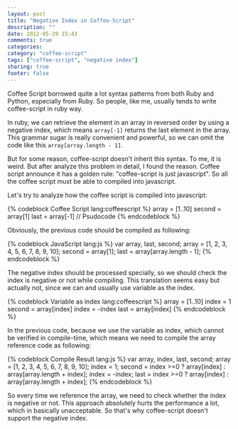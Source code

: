 ```yaml
---
layout: post
title: "Negative Index in Coffee-Script"
description: ""
date: 2012-05-29 15:43
comments: true
categories: 
category: "coffee-script"
tags: ["coffee-script", "negative index"]
sharing: true
footer: false
---
```


Coffee Script borrowed quite a lot syntax patterns from both Ruby and Python, especially from Ruby.
So people, like me, usually tends to write coffee-script in ruby way. 

In ruby, we can retrieve the element in an array in reversed order by using a negative index, which means `array[-1]` returns the last element in the array. This grammar sugar is really convenient and powerful, so we can omit the code like this `array[array.length - 1]`.

But for some reason, coffee-script doesn't inherit this syntax. To me, it is weird. But after analyze this problem in detail, I found the reason.
Coffee script announce it has a golden rule: "coffee-script is just javascript". So all the coffee script must be able to compiled into javascript.

Let's try to analyze how the coffee script is compiled into javascript:

{% codeblock Coffee Script lang:coffeescript %}
array = [1..10]
second = array[1]
last = array[-1] // Psudocode
{% endcodeblock %}

Obviously, the previous code should be compiled as following:

{% codeblock JavaScript lang:js %}
var array, last, second;
array = [1, 2, 3, 4, 5, 6, 7, 8, 9, 10];
second = array[1];
last = array[array.length - 1];
{% endcodeblock %}

The negative index should be processed specially, so we should check the index is negative or not while compiling. This translation seems easy but actually not, since we can and usually use variable as the index.

{% codeblock Variable as index lang:coffeescript %}
array = [1..10]
index = 1
second = array[index]
index = -index
last = array[index] 
{% endcodeblock %}

In the previous code, because we use the variable as index, which cannot be verified in compile-time, which means we need to compile the array reference code as following:

{% codeblock Compile Result lang:js %}
var array, index, last, second;
array = [1, 2, 3, 4, 5, 6, 7, 8, 9, 10];
index = 1;
second = index >=0 ? array[index] : array[array.length + index];
index = -index;
last = index >=0 ? array[index] : array[array.length + index];
{% endcodeblock %}

So every time we reference the array, we need to check whether the index is negative or not. This approach absolutely hurts the performance a lot, which in basically unacceptable. 
So that's why coffee-script doesn't support the negative index.